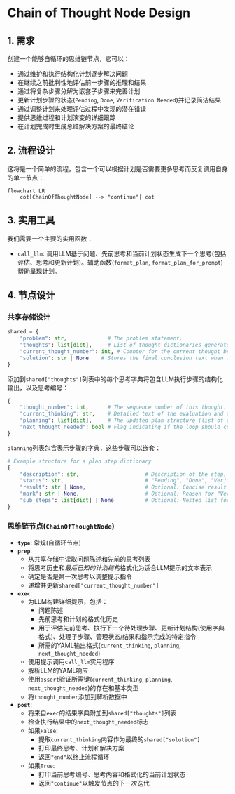 # Chain of Thought Node Design

## 1. 需求
创建一个能够自循环的思维链节点，它可以：
- 通过维护和执行结构化计划逐步解决问题
- 在继续之前批判性地评估前一步骤的推理和结果
- 通过将复杂步骤分解为嵌套子步骤来完善计划
- 更新计划步骤的状态(`Pending`, `Done`, `Verification Needed`)并记录简洁结果
- 通过调整计划来处理评估过程中发现的潜在错误
- 提供思维过程和计划演变的详细跟踪
- 在计划完成时生成总结解决方案的最终结论

## 2. 流程设计
这将是一个简单的流程，包含一个可以根据计划是否需要更多思考而反复调用自身的单一节点：

```mermaid
flowchart LR
    cot[ChainOfThoughtNode] -->|"continue"| cot
```

## 3. 实用工具
我们需要一个主要的实用函数：
- `call_llm`: 调用LLM基于问题、先前思考和当前计划状态生成下一个思考(包括评估、思考和更新计划)。辅助函数(`format_plan`, `format_plan_for_prompt`)帮助呈现计划。

## 4. 节点设计
### 共享存储设计
```python
shared = {
    "problem": str,             # The problem statement.
    "thoughts": list[dict],     # List of thought dictionaries generated so far.
    "current_thought_number": int, # Counter for the current thought being generated.
    "solution": str | None    # Stores the final conclusion text when finished.
}
```

添加到`shared["thoughts"]`列表中的每个思考字典将包含LLM执行步骤的结构化输出，以及思考编号：
```python
{
    "thought_number": int,      # The sequence number of this thought.
    "current_thinking": str,    # Detailed text of the evaluation and thinking for this step.
    "planning": list[dict],     # The updated plan structure (list of dictionaries).
    "next_thought_needed": bool # Flag indicating if the loop should continue.
}
```

`planning`列表包含表示步骤的字典，这些步骤可以嵌套：
```python
# Example structure for a plan step dictionary
{
    "description": str,                     # Description of the step.
    "status": str,                          # "Pending", "Done", "Verification Needed".
    "result": str | None,                   # Optional: Concise result when status is "Done".
    "mark": str | None,                     # Optional: Reason for "Verification Needed".
    "sub_steps": list[dict] | None          # Optional: Nested list for sub-steps.
}
```

### 思维链节点(`ChainOfThoughtNode`)
-   **`type`**: 常规(自循环节点)
-   **`prep`**:
    -   从共享存储中读取问题陈述和先前的思考列表
    -   将思考历史和*最后已知的计划结构*格式化为适合LLM提示的文本表示
    -   确定是否是第一次思考以调整提示指令
    -   递增并更新`shared["current_thought_number"]`
-   **`exec`**:
    -   为LLM构建详细提示，包括：
        -   问题陈述
        -   先前思考和计划的格式化历史
        -   用于评估先前思考、执行下一个待处理步骤、更新计划结构(使用字典格式)、处理子步骤、管理状态/结果和指示完成的特定指令
        -   所需的YAML输出格式(`current_thinking`, `planning`, `next_thought_needed`)
    -   使用提示调用`call_llm`实用程序
    -   解析LLM的YAML响应
    -   使用`assert`验证所需键(`current_thinking`, `planning`, `next_thought_needed`)的存在和基本类型
    -   将`thought_number`添加到解析数据中
-   **`post`**:
    -   将来自`exec`的结果字典附加到`shared["thoughts"]`列表
    -   检查执行结果中的`next_thought_needed`标志
    -   如果`False`:
        -   提取`current_thinking`内容作为最终的`shared["solution"]`
        -   打印最终思考、计划和解决方案
        -   返回`"end"`以终止流程循环
    -   如果`True`:
        -   打印当前思考编号、思考内容和格式化的当前计划状态
        -   返回`"continue"`以触发节点的下一次迭代